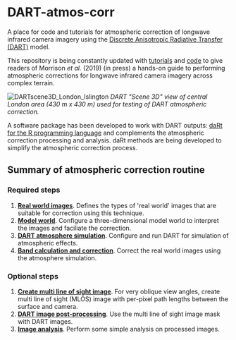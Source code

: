 
DART-atmos-corr
===============

A place for code and tutorials for atmospheric correction of longwave infrared camera imagery using the [Discrete Anisotropic Radiative Transfer (DART)](http://www.cesbio.ups-tlse.fr/us/dart.html) model.

This repository is being constantly updated with [tutorials](tutorials) and [code](code) to give readers of Morrison *et al.* (2019) (in press) a hands-on guide to performing atmospheric corrections for longwave infrared camera imagery across complex terrain.

![DARTscene3D\_London\_Islington](readme/DARTscene3D_London_Islington.PNG) *DART "Scene 3D" view of central London area (430 m x 430 m) used for testing of DART atmospheric correction.*

A software package has been developed to work with DART outputs: [daRt for the R programming language](https://github.com/willmorrison1/daRt) and complements the atmospheric correction processing and analysis. daRt methods are being developed to simplify the atmospheric correction process.

Summary of atmospheric correction routine
-----------------------------------------

### Required steps

1.  [**Real world images**](tutorials/Real-world-images). Defines the types of 'real world' images that are suitable for correction using this technique.
2.  [**Model world**](tutorials/Model-world). Configure a three-dimensional model world to interpret the images and faciliate the correction.
3.  [**DART atmosphere simulation**](tutorials/DART-simulation). Configure and run DART for simulation of atmospheric effects.
4.  [**Band calculation and correction**](tutorials/Band-calculation). Correct the real world images using the atmosphere simulation.

### Optional steps

1.  [**Create multi line of sight image**](tutorials/Multi-line-of-sight-images). For very oblique view angles, create multi line of sight (MLOS) image with per-pixel path lengths between the surface and camera.
2.  [**DART image post-processing**](tutorials/DART-simulation-post-processing). Use the multi line of sight image mask with DART images.
3.  [**Image analysis**](tutorials/Image-analysis). Perform some simple analysis on processed images.
